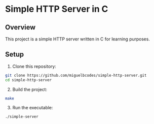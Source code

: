 # Simple HTTP Server in C

## Overview

This project is a simple HTTP server written in C for learning purposes.

## Setup

1. Clone this repository:

  ```sh
  git clone https://github.com/miguelbcodes/simple-http-server.git
  cd simple-http-server
  ```

2. Build the project:

  ```sh
  make
  ```

3. Run the executable:

  ```sh
  ./simple-server
  ```
